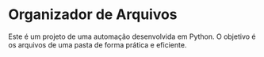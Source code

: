 # Organizador de Arquivos
Este é um projeto de uma automação desenvolvida em Python. O objetivo é os arquivos de uma pasta de forma prática e eficiente.
